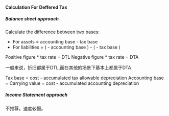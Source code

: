 #### Calculation For Deffered Tax

##### Balance sheet approach

Calculate the difference between two bases:

- For assets = accounting base - tax base
- For liabilities = ( - accounting base ) - ( - tax base )

Positive figure * tax rate = DTL
Negative figure * tax rate = DTA

一般来说，折旧都属于DTL,而在其他的场景下基本上都属于DTA

Tax base = cost - accumulated tax allowable depreciation
Accounting base = Carrying value = cost - accumulated accounting depreciation

##### Income Statement approach

不推荐，速度较慢。